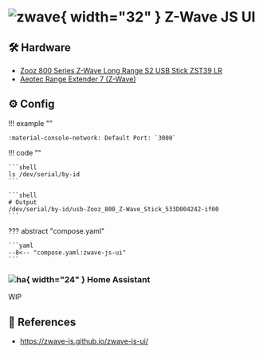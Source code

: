 # ![zwave](https://cdn.jsdelivr.net/gh/selfhst/icons/png/z-wave-js-ui.png){ width="32" } Z-Wave JS UI

## :hammer_and_wrench: Hardware

- [Zooz 800 Series Z-Wave Long Range S2 USB Stick ZST39 LR][2]
- [Aeotec Range Extender 7 (Z-Wave)][3]

## :gear: Config

!!! example ""

    :material-console-network: Default Port: `3000`

!!! code ""

    ```shell
    ls /dev/serial/by-id
    ```

    ```shell
    # Output
    /dev/serial/by-id/usb-Zooz_800_Z-Wave_Stick_533D004242-if00
    ```
    
??? abstract "compose.yaml"

    ```yaml
    --8<-- "compose.yaml:zwave-js-ui"
    ```

### ![ha](https://cdn.jsdelivr.net/gh/selfhst/icons/png/home-assistant.png){ width="24" } Home Assistant

WIP

## :link: References

- <https://zwave-js.github.io/zwave-js-ui/>

[1]: <https://zwave-js.github.io/zwave-js-ui/>
[2]: <https://www.amazon.com/dp/B0BW171KP3>
[3]: <https://www.amazon.com/gp/product/B081G97TLB/>
